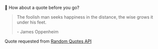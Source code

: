 📣 How about a quote before you go?

> The foolish man seeks happiness in the distance, the wise grows it under his feet.
>
> <p>- James Oppenheim</p>

Quote requested from [Random Quotes API](https://github.com/lukePeavey/quotable)
